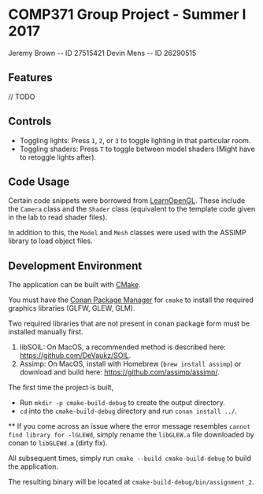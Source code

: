 # COMP371 Group Project - Summer I 2017
Jeremy Brown -- ID 27515421
Devin Mens -- ID 26290515


## Features
// TODO

## Controls
- Toggling lights: Press `1`, `2`, or `3` to toggle lighting in that particular room.
- Toggling shaders: Press `T` to toggle between model shaders (Might have to retoggle lights after).

## Code Usage
Certain code snippets were borrowed from [LearnOpenGL](https://learnopengl.com). These include the `Camera` class and the `Shader` class (equivalent to the template code given in the lab to read shader files). 

In addition to this, the `Model` and `Mesh` classes were used with the ASSIMP library to load object files.  


## Development Environment
The application can be built with [CMake](https://cmake.org).

You must have the [Conan Package Manager](https://www.conan.io) for `cmake` to install the required graphics libraries (GLFW, GLEW, GLM).

Two required libraries that are not present in conan package form must be installed manually first. 
1. libSOIL: On MacOS, a recommended method is described here: https://github.com/DeVaukz/SOIL.
2. Assimp: On MacOS, install with Homebrew (`brew install assimp`) or download and build here: https://github.com/assimp/assimp/.

The first time the project is built,
- Run `mkdir -p cmake-build-debug` to create the output directory.
- `cd` into the `cmake-build-debug` directory and run `conan install ../`.

** If you come across an issue where the error message resembles `cannot find library for -lGLEWd`, simply rename the `libGLEW.a` file downloaded by conan to `libGLEWd.a` (dirty fix).

All subsequent times, simply run  `cmake --build cmake-build-debug` to build the application.

The resulting binary will be located at `cmake-build-debug/bin/assignment_2`.

